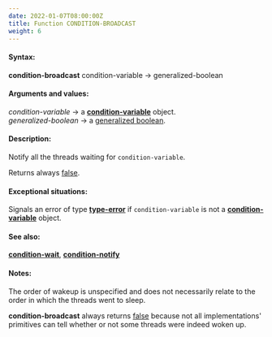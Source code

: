 ```yaml
---
date: 2022-01-07T08:00:00Z
title: Function CONDITION-BROADCAST
weight: 6
---
```


#### Syntax:

**condition-broadcast** condition-variable -> generalized-boolean

#### Arguments and values:

*condition-variable* -> a
[**condition-variable**](../condition-variable) object.\
*generalized-boolean* -> a [generalized
boolean](http://www.lispworks.com/documentation/HyperSpec/Body/26_glo_g.htm#generalized_boolean).

#### Description:

Notify all the threads waiting for `condition-variable`.

Returns always
[false](http://www.lispworks.com/documentation/HyperSpec/Body/26_glo_f.htm#false).

#### Exceptional situations:

Signals an error of type
[**type-error**](http://www.lispworks.com/documentation/HyperSpec/Body/e_tp_err.htm#type-error)
if `condition-variable` is not a
[**condition-variable**](../condition-variable) object.

#### See also:

[**condition-wait**](./condition-wait),
[**condition-notify**](./condition-notify)

#### Notes:

The order of wakeup is unspecified and does not necessarily relate to
the order in which the threads went to sleep.

**condition-broadcast** always returns
[false](http://www.lispworks.com/documentation/HyperSpec/Body/26_glo_f.htm#false)
because not all implementations' primitives can tell whether or not
some threads were indeed woken up.
